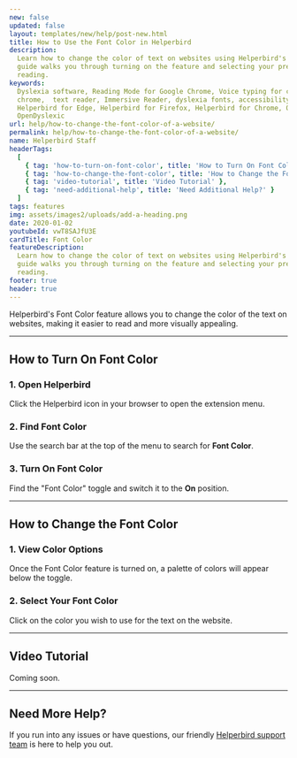 ```yaml
---
new: false
updated: false
layout: templates/new/help/post-new.html
title: How to Use the Font Color in Helperbird
description:
  Learn how to change the color of text on websites using Helperbird's Font Color feature. This
  guide walks you through turning on the feature and selecting your preferred text color for easier
  reading.
keywords:
  Dyslexia software, Reading Mode for Google Chrome, Voice typing for chrome, Text to speech for
  chrome,  text reader, Immersive Reader, dyslexia fonts, accessibility software, dyslexia software,
  Helperbird for Edge, Helperbird for Firefox, Helperbird for Chrome, Opendyslexic for Chrome,
  OpenDyslexic
url: help/how-to-change-the-font-color-of-a-website/
permalink: help/how-to-change-the-font-color-of-a-website/
name: Helperbird Staff
headerTags:
  [
    { tag: 'how-to-turn-on-font-color', title: 'How to Turn On Font Color' },
    { tag: 'how-to-change-the-font-color', title: 'How to Change the Font Color' },
    { tag: 'video-tutorial', title: 'Video Tutorial' },
    { tag: 'need-additional-help', title: 'Need Additional Help?' }
  ]
tags: features
img: assets/images2/uploads/add-a-heading.png
date: 2020-01-02
youtubeId: vwT8SAJfU3E
cardTitle: Font Color
featureDescription:
  Learn how to change the color of text on websites using Helperbird's Font Color feature. This
  guide walks you through turning on the feature and selecting your preferred text color for easier
  reading.
footer: true
header: true
---
```


Helperbird's Font Color feature allows you to change the color of the text on websites, making it
easier to read and more visually appealing.

---

## How to Turn On Font Color

### 1. Open Helperbird

Click the Helperbird icon in your browser to open the extension menu.

### 2. Find Font Color

Use the search bar at the top of the menu to search for **Font Color**.

### 3. Turn On Font Color

Find the "Font Color" toggle and switch it to the **On** position.

---

## How to Change the Font Color

### 1. View Color Options

Once the Font Color feature is turned on, a palette of colors will appear below the toggle.

### 2. Select Your Font Color

Click on the color you wish to use for the text on the website.

---

## Video Tutorial

Coming soon.

---

## Need More Help?

If you run into any issues or have questions, our friendly [Helperbird support team](/support/) is
here to help you out.
